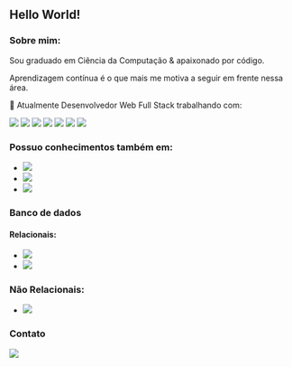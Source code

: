 <!--
**carlosrsantos/carlosrsantos** is a ✨ _special_ ✨ repository because its `README.md` (this file) appears on your GitHub profile.

Here are some ideas to get you started:

- 🔭 I’m currently working on ...
- 🌱 I’m currently learning ...
- 👯 I’m looking to collaborate on ...
- 🤔 I’m looking for help with ...
- 💬 Ask me about ...
- 📫 How to reach me: ...
- 😄 Pronouns: ...
- ⚡ Fun fact: ...
-->

## Hello World!

### Sobre mim:

  Sou graduado em Ciência da Computação & apaixonado por código.
    
  Aprendizagem contínua é o que mais me motiva a seguir em frente nessa área.
  
  🔭 Atualmente Desenvolvedor Web Full Stack trabalhando com:
  <div>
    <img src="https://img.shields.io/badge/Vue.js-35495E?style=for-the-badge&logo=vuedotjs&logoColor=4FC08D" />      
    <img src="https://img.shields.io/badge/.NET-512BD4?style=for-the-badge&logo=dotnet&logoColor=white" />
    <img src="https://img.shields.io/badge/TypeScript-3178C6?style=for-the-badge&logo=TypeScript&logoColor=FFF" />
    <img src="https://img.shields.io/badge/C%23-239120?style=for-the-badge&logo=c-sharp&logoColor=white" />
    <img src="https://img.shields.io/badge/tailwindcss-0F172A?style=for-the-badge&logo=tailwindcss&logoColoer=white" />
    <img src="https://img.shields.io/badge/-MongoDB-13aa52?style=for-the-badge&logo=mongodb&logoColor=white" />
    <img src="https://img.shields.io/badge/firebase-ffca28?style=for-the-badge&logo=firebase&logoColor=black" />
  </div>

### Possuo conhecimentos também em:
 * <img src="https://img.shields.io/badge/Docker-1E90FF?style=for-the-badge&logo=docker&logoColor=white" />
 * <img src="https://img.shields.io/badge/JavaScript-F7DF1E?style=for-the-badge&logo=JavaScript&logoColor=000" />
 * <img src="https://img.shields.io/badge/Redis-DC382D?style=for-the-badge&logo=redis&logoColor=white" /> 

### Banco de dados 
#### Relacionais:
* <img src="https://img.shields.io/badge/Microsoft%20SQL%20Server-CC2927?style=for-the-badge&logo=microsoftsqlserver&logoColor=fff" />
* <img src="https://img.shields.io/badge/MySQL-lightgrey?style=for-the-badge&logo=mysql&logoColor=white&labelColor=blue" />

### Não Relacionais:
* <img src="https://img.shields.io/badge/Redis-DC382D?style=for-the-badge&logo=redis&logoColor=white" />

### Contato
<div>
<a href="https://www.linkedin.com/in/carlos-rodrigues-b0961951/" target="_blank"><img src="https://img.shields.io/badge/-LinkedIn-%230077B5?style=for-the-badge&logo=linkedin&logoColor=white" target="_blank"></a>
</div>
